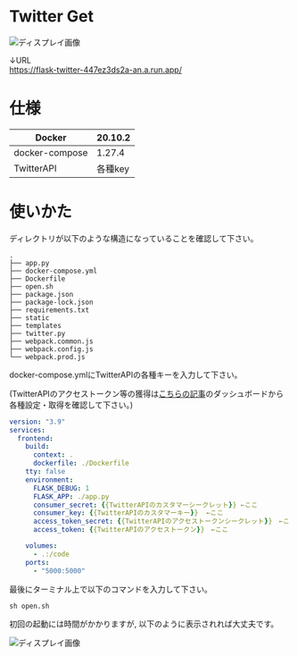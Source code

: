 # Twitter Get

![ディスプレイ画像](https://user-images.githubusercontent.com/70362624/106572799-3c7b5d80-657c-11eb-87a8-a21a10de3699.png)

↓URL  
https://flask-twitter-447ez3ds2a-an.a.run.app/

# 仕様
|  Docker |  20.10.2  |
| ---- | ---- |
|  docker-compose  |  1.27.4  |
|  TwitterAPI  |  各種key  |

# 使いかた

ディレクトリが以下のような構造になっていることを確認して下さい。

```
.
├── app.py
├── docker-compose.yml
├── Dockerfile
├── open.sh
├── package.json
├── package-lock.json
├── requirements.txt
├── static
├── templates
├── twitter.py
├── webpack.common.js
├── webpack.config.js
└── webpack.prod.js
```

docker-compose.ymlにTwitterAPIの各種キーを入力して下さい。

(TwitterAPIのアクセストークン等の獲得は[こちらの記事](https://blog.palettecms.jp/article/20103)のダッシュボードから各種設定・取得を確認して下さい。)

```:docker-compose.yml
version: "3.9"
services:
  frontend:
    build:
      context: .
      dockerfile: ./Dockerfile
    tty: false
    environment:
      FLASK_DEBUG: 1
      FLASK_APP: ./app.py
      consumer_secret: {{TwitterAPIのカスタマーシークレット}} ←ここ
      consumer_key: {{TwitterAPIのカスタマーキー}}  ←ここ
      access_token_secret: {{TwitterAPIのアクセストークンシークレット}}　←ここ
      access_token: {{TwitterAPIのアクセストークン}}　←ここ

    volumes:
      - .:/code
    ports:
      - "5000:5000"
```

最後にターミナル上で以下のコマンドを入力して下さい。

```:ターミナル
sh open.sh
```

初回の起動には時間がかかりますが, 以下のように表示されれば大丈夫です。

![ディスプレイ画像](https://user-images.githubusercontent.com/70362624/106572799-3c7b5d80-657c-11eb-87a8-a21a10de3699.png)
